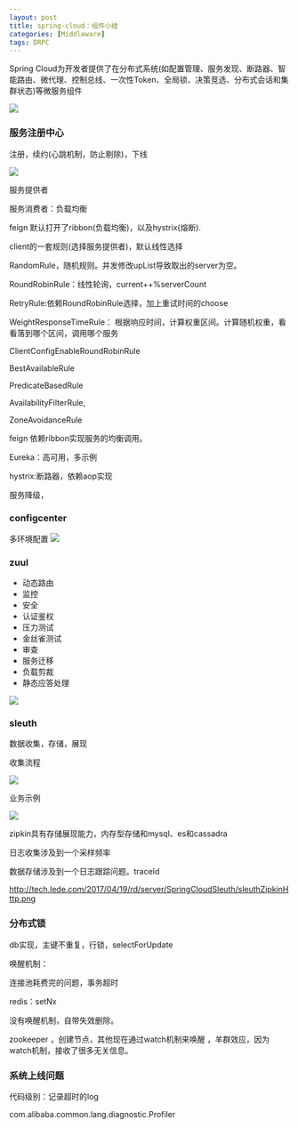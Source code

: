 ```yaml
---
layout: post
title: spring-cloud：组件小结
categories: [Middleware]
tags: DRPC 
---
```


Spring Cloud为开发者提供了在分布式系统(如配置管理、服务发现、断路器、智能路由、微代理、控制总线、一次性Token、全局锁、决策竞选、分布式会话和集群状态)等微服务组件

![](http://tech.lede.com/2017/03/15/rd/server/SpringCloud0/SpringCloudTechs.png)

### 服务注册中心 ###
注册，续约(心跳机制，防止剔除)，下线

![](http://www.itmuch.com/images/4.4.png)

服务提供者

服务消费者：负载均衡

feign 默认打开了ribbon(负载均衡)，以及hystrix(熔断).

client的一套规则(选择服务提供者)，默认线性选择

RandomRule，随机规则。并发修改upList导致取出的server为空。

RoundRobinRule：线性轮询，current++%serverCount

RetryRule:依赖RoundRobinRule选择，加上重试时间的choose

WeightResponseTimeRule： 根据响应时间，计算权重区间。计算随机权重，看看落到哪个区间，调用哪个服务

ClientConfigEnableRoundRobinRule

BestAvailableRule

PredicateBasedRule

AvailabilityFilterRule, 

ZoneAvoidanceRule 


feign 依赖ribbon实现服务的均衡调用。

Eureka：高可用，多示例

hystrix:断路器，依赖aop实现

服务降级，


### configcenter ###
多环境配置
![](http://tech.lede.com/2017/06/12/rd/server/springCloudConfig/spring-cloud-config-4.png)

### zuul ###
- 动态路由
- 监控
- 安全
- 认证鉴权
- 压力测试
- 金丝雀测试
- 审查
- 服务迁移
- 负载剪裁
- 静态应答处理

![](http://tech.lede.com/2017/05/16/rd/server/SpringCloudZuul/2.png)

### sleuth ###
数据收集，存储，展现


收集流程

![](http://tech.lede.com/2017/04/19/rd/server/SpringCloudSleuth/sleuthZipkinHttp.png)

业务示例

![](http://daixiaoyu.com/images/distributed-tracing/dt003.png)

zipkin具有存储展现能力，内存型存储和mysql、es和cassadra

日志收集涉及到一个采样频率

数据存储涉及到一个日志跟踪问题。traceId

http://tech.lede.com/2017/04/19/rd/server/SpringCloudSleuth/sleuthZipkinHttp.png


### 分布式锁 ###

db实现，主键不重复，行锁，selectForUpdate

唤醒机制：

连接池耗费完的问题，事务超时

redis：setNx 

没有唤醒机制，自带失效删除。

zookeeper ，创建节点，其他现在通过watch机制来唤醒 ，羊群效应，因为watch机制，接收了很多无关信息。




### 系统上线问题 ###

代码级别：记录超时的log 

com.alibaba.common.lang.diagnostic.Profiler